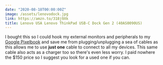 ```yaml
---
date: "2020-08-18T00:00:00Z"
image: /assets/lenovodock.jpg
link: https://amzn.to/318j9Xk
title: Lenovo USA Lenovo ThinkPad USB-C Dock Gen 2 (40AS0090US)
---
```


I bought this so I could hook my external monitors and peripherals to my [Google Pixelbook](https://amzn.to/349r3l5) and save me from plugging/unplugging a sea of cables as this allows me to use **just one** cable to connect to all my devices. This same cable also acts as a charger too so there's even less worry. I paid nowhere the $150 price so I suggest you look for a used one if you can.